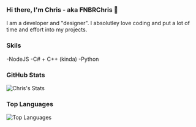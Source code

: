 ### Hi there, I'm Chris - aka FNBRChris 👋

I am a developer and "designer". I absolutley love coding and put a lot of time and effort into my projects.

### Skils

-NodeJS
-C# + C++ (kinda)
-Python


### GitHub Stats

![Chris's Stats](https://github-readme-stats.vercel.app/api?username=christianmods&count_private=true&show_icons=true&theme=radical)

### Top Languages

![Top Languages](https://github-readme-stats.vercel.app/api/top-langs/?username=christianmods&show_icons=true&theme=radical)
